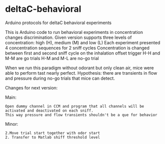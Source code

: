 # deltaC-behavioral
Arduino protocols for deltaC behavioral experiments

This is Arduino code to run behavioral experiments in concentration changes discrimination.
Given version supports three levels of concentration: high (H), medium (M) and low (L)
Each experiment presented 4 concentration sequences for 2 sniff cycles
Concentration is changed between first and second sniff cycle on the inhalation offset trigger
    H-H and M-M are go trials
    H-M and M-L are no-go trial
    
When we run this paradigm without odorant but only clean air, mice were able to perform tast nearly perfect.
Hypothesis: there are transients in flow and pressure during no-go trials that mice can detect.

Changes for next version:

Main:   

    Open dummy channel in CCM and program that all channels will be activated and deactivated on each sniff. 
    This way pressure and flow transients shouldn't be a que for behavior

Minor: 

    2.Move trial start together with odor start
    2. Transfer to Matlab shiff threshold level
    

